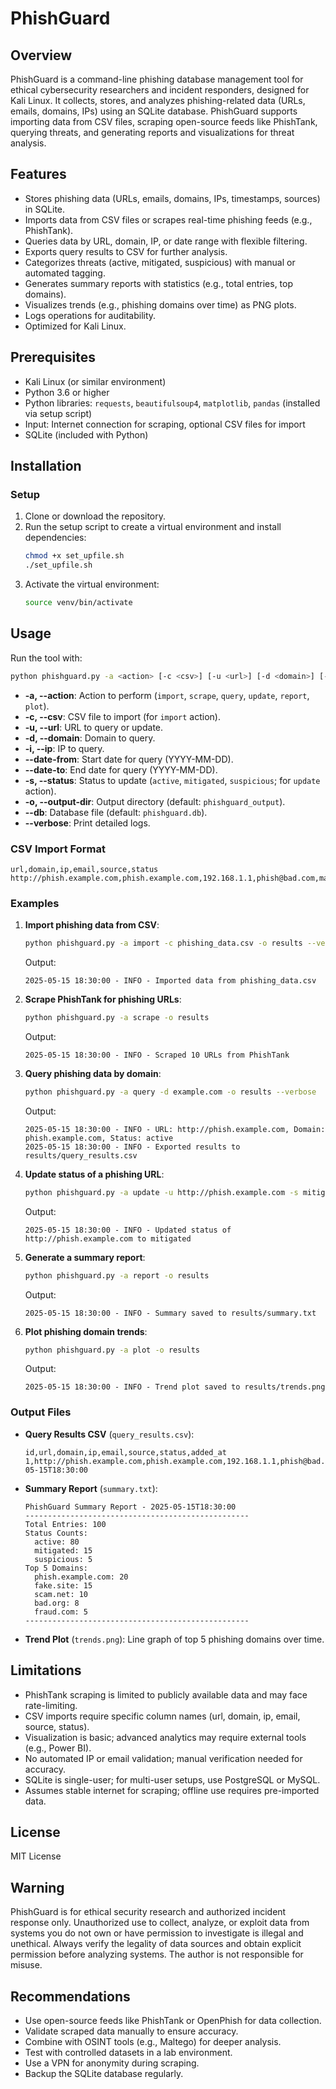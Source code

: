 # PhishGuard

## Overview
PhishGuard is a command-line phishing database management tool for ethical cybersecurity researchers and incident responders, designed for Kali Linux. It collects, stores, and analyzes phishing-related data (URLs, emails, domains, IPs) using an SQLite database. PhishGuard supports importing data from CSV files, scraping open-source feeds like PhishTank, querying threats, and generating reports and visualizations for threat analysis.

## Features
- Stores phishing data (URLs, emails, domains, IPs, timestamps, sources) in SQLite.
- Imports data from CSV files or scrapes real-time phishing feeds (e.g., PhishTank).
- Queries data by URL, domain, IP, or date range with flexible filtering.
- Exports query results to CSV for further analysis.
- Categorizes threats (active, mitigated, suspicious) with manual or automated tagging.
- Generates summary reports with statistics (e.g., total entries, top domains).
- Visualizes trends (e.g., phishing domains over time) as PNG plots.
- Logs operations for auditability.
- Optimized for Kali Linux.

## Prerequisites
- Kali Linux (or similar environment)
- Python 3.6 or higher
- Python libraries: `requests`, `beautifulsoup4`, `matplotlib`, `pandas` (installed via setup script)
- Input: Internet connection for scraping, optional CSV files for import
- SQLite (included with Python)

## Installation

### Setup
1. Clone or download the repository.
2. Run the setup script to create a virtual environment and install dependencies:
   ```bash
   chmod +x set_upfile.sh
   ./set_upfile.sh
   ```
3. Activate the virtual environment:
   ```bash
   source venv/bin/activate
   ```

## Usage
Run the tool with:
```bash
python phishguard.py -a <action> [-c <csv>] [-u <url>] [-d <domain>] [-i <ip>] [--date-from <date>] [--date-to <date>] [-s <status>] [-o <output-dir>] [--db <db>] [--verbose]
```

- **-a, --action**: Action to perform (`import`, `scrape`, `query`, `update`, `report`, `plot`).
- **-c, --csv**: CSV file to import (for `import` action).
- **-u, --url**: URL to query or update.
- **-d, --domain**: Domain to query.
- **-i, --ip**: IP to query.
- **--date-from**: Start date for query (YYYY-MM-DD).
- **--date-to**: End date for query (YYYY-MM-DD).
- **-s, --status**: Status to update (`active`, `mitigated`, `suspicious`; for `update` action).
- **-o, --output-dir**: Output directory (default: `phishguard_output`).
- **--db**: Database file (default: `phishguard.db`).
- **--verbose**: Print detailed logs.

### CSV Import Format
```csv
url,domain,ip,email,source,status
http://phish.example.com,phish.example.com,192.168.1.1,phish@bad.com,manual,active
```

### Examples
1. **Import phishing data from CSV**:
   ```bash
   python phishguard.py -a import -c phishing_data.csv -o results --verbose
   ```
   Output:
   ```
   2025-05-15 18:30:00 - INFO - Imported data from phishing_data.csv
   ```

2. **Scrape PhishTank for phishing URLs**:
   ```bash
   python phishguard.py -a scrape -o results
   ```
   Output:
   ```
   2025-05-15 18:30:00 - INFO - Scraped 10 URLs from PhishTank
   ```

3. **Query phishing data by domain**:
   ```bash
   python phishguard.py -a query -d example.com -o results --verbose
   ```
   Output:
   ```
   2025-05-15 18:30:00 - INFO - URL: http://phish.example.com, Domain: phish.example.com, Status: active
   2025-05-15 18:30:00 - INFO - Exported results to results/query_results.csv
   ```

4. **Update status of a phishing URL**:
   ```bash
   python phishguard.py -a update -u http://phish.example.com -s mitigated
   ```
   Output:
   ```
   2025-05-15 18:30:00 - INFO - Updated status of http://phish.example.com to mitigated
   ```

5. **Generate a summary report**:
   ```bash
   python phishguard.py -a report -o results
   ```
   Output:
   ```
   2025-05-15 18:30:00 - INFO - Summary saved to results/summary.txt
   ```

6. **Plot phishing domain trends**:
   ```bash
   python phishguard.py -a plot -o results
   ```
   Output:
   ```
   2025-05-15 18:30:00 - INFO - Trend plot saved to results/trends.png
   ```

### Output Files
- **Query Results CSV** (`query_results.csv`):
  ```csv
  id,url,domain,ip,email,source,status,added_at
  1,http://phish.example.com,phish.example.com,192.168.1.1,phish@bad.com,csv_import,active,2025-05-15T18:30:00
  ```
- **Summary Report** (`summary.txt`):
  ```
  PhishGuard Summary Report - 2025-05-15T18:30:00
  --------------------------------------------------
  Total Entries: 100
  Status Counts:
    active: 80
    mitigated: 15
    suspicious: 5
  Top 5 Domains:
    phish.example.com: 20
    fake.site: 15
    scam.net: 10
    bad.org: 8
    fraud.com: 5
  --------------------------------------------------
  ```
- **Trend Plot** (`trends.png`): Line graph of top 5 phishing domains over time.

## Limitations
- PhishTank scraping is limited to publicly available data and may face rate-limiting.
- CSV imports require specific column names (url, domain, ip, email, source, status).
- Visualization is basic; advanced analytics may require external tools (e.g., Power BI).
- No automated IP or email validation; manual verification needed for accuracy.
- SQLite is single-user; for multi-user setups, use PostgreSQL or MySQL.
- Assumes stable internet for scraping; offline use requires pre-imported data.

## License
MIT License

## Warning
PhishGuard is for ethical security research and authorized incident response only. Unauthorized use to collect, analyze, or exploit data from systems you do not own or have permission to investigate is illegal and unethical. Always verify the legality of data sources and obtain explicit permission before analyzing systems. The author is not responsible for misuse.

## Recommendations
- Use open-source feeds like PhishTank or OpenPhish for data collection.
- Validate scraped data manually to ensure accuracy.
- Combine with OSINT tools (e.g., Maltego) for deeper analysis.
- Test with controlled datasets in a lab environment.
- Use a VPN for anonymity during scraping.
- Backup the SQLite database regularly.
